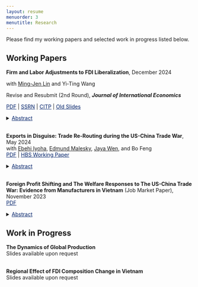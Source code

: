 ```yaml
---
layout: resume
menuorder: 3
menutitle: Research
---
```


Please find my working papers and selected work in progress listed below.

## Working Papers
**Firm and Labor Adjustments to FDI Liberalization**, December 2024 <br>
<p>with <a href="https://economicsatntu.wixsite.com/ming-jen-lin" target="_blank">Ming-Jen Lin</a> and Yi-Ting Wang <br>
<p>Revise and Resubmit (2nd Round), <em><strong>Journal of International Economics</strong></em></p>
    <a href="https://sungjuwu.github.io/documents/CNFDI_paper.pdf" target="_blank"><span style="color:#012169"><u>PDF</u></span></a>
    | <a href="https://papers.ssrn.com/sol3/papers.cfm?abstract_id=4347657" target="_blank"><span style="color:#012169"><u>SSRN</u></span></a>
    | <a href="https://citp.ac.uk/publications/firm-and-labour-adjustments-to-fdi-liberalisation" target="_blank"><span style="color:#012169"><u>CITP</u></span></a>
    | <a href="https://sungjuwu.github.io/documents/CNFDI_slides.pdf" target="_blank"><span style="color:#012169"><u>Old Slides</u></span></a> <br></p>
<details>
    <summary><span style="color:#012169"><u>Abstract</u></span></summary><p>This paper studies how liberalizing outward foreign direct investments (FDI) affects manufacturers’ engagement in global production and their domestic workers’ labor market outcomes. Focusing on a liberalization policy in 2001 by the government of Taiwan that allowed 122 electronic products to be produced in China, we estimate its
effect on Taiwanese electronic manufacturers and their domestic workers. Employing a matched difference-in-differences strategy, we find that the manufacturers targeted by the policy were on average 14% more likely to invest in China relative to the non-targeted ones. Correspondingly, the domestic incumbent workers of the targeted manufacturers were on average more likely to change their jobs, stay employed for fewer years, and have lower wages in subsequent years relative to those employed by the nontargeted ones. The worker-level effects of the policy exhibited substantial heterogeneity across the initial wage distribution, with the top-decile workers benefiting and the other workers losing on average.</p>
</details> <br>

**Exports in Disguise: Trade Re-Routing during the US-China Trade War**, May 2024 <br>
with <a href="https://ebehii.github.io/" target="_blank">Ebehi Iyoha</a>, <a href="https://sites.duke.edu/malesky/" target="_blank">Edmund Malesky</a>, <a href="https://www.jayawen.com/" target="_blank">Jaya Wen</a>, and Bo Feng <br> 
<a href="https://sungjuwu.github.io/documents/Vietnam_rerouting_paper.pdf" target="_blank"><span style="color:#012169"><u>PDF</u></span></a> | <a href="https://www.hbs.edu/ris/Publication%20Files/24-072_a50d1294-e645-4a28-b1f1-ec4e86bd20e4.pdf" target="_blank"><span style="color:#012169"><u>HBS Working Paper</u></span></a> <br>
<details>
    <summary><span style="color:#012169"><u>Abstract</u></span></summary><p>Origin-specific tariffs are a common policy tool; however, critics claim that such tariffs are often circumvented by rerouting goods through intermediary countries. This study examines
whether rerouting increased due to the 2018-2019 US-China trade war via Vietnam. We define rerouting at the product level as the maximum value of trade flows from China to the US, passing through Vietnam, for identical HS 8-digit products within the same quarter. Additionally, we employ a firm-level definition, which only considers such flows within the same firm. </p>
<p> Our findings indicate that the level of aggregation significantly impacts rerouting estimates. In 2021, 16.1% of Vietnamese exports to the US were identified as product-level rerouting, while only 1.8% were flagged as firm-level rerouting, equivalent to 15.5 billion and 1.7 billion current USD annually. Moreover, the average tariff increase on Chinese exports led to a 5.9 percentage point rise in product-level rerouting, compared to a 0.22 percentage point increase in firm-level rerouting. These increases represented 47.2% and 15.7% of their 2018 levels. These differences underscore the importance of microdata for designing trade policy
and assessing compliance.</p>
</details> <br> 

**Foreign Profit Shifting and The Welfare Responses to The US-China Trade War: Evidence from Manufacturers in Vietnam** (Job Market Paper), November 2023 <br>
<a href="https://sungjuwu.github.io/documents/JMP_sungjuwu.pdf" target="_blank"><span style="color:#012169"><u>PDF</u></span></a>
<details>
    <summary><span style="color:#012169"><u>Abstract</u></span></summary><p>This paper studies the welfare implications of the US-China trade war in Vietnam when foreign-owned manufacturers repatriate their profits. Utilizing an enterprise survey in Vietnam, I provide novel evidence that Vietnam's positive responses in input sourcing, product export, and employment in 2017-2019 are driven mainly by foreign-owned manufacturers, especially Chinese manufacturers. To further understand the welfare gains of the trade war episode, I develop and estimate a quantitative model of trade participation with foreign ownership, where foreign-owned manufacturers do not retain their profits in the host country. A foreign demand shock to Vietnam of a magnitude similar to that of the trade war raises the real expenditure in the model by 5 percent, predominantly from an increase in labor income.</p>
</details>

## Work in Progress
**The Dynamics of Global Production** <br>
Slides available upon request <br> <br>

**Regional Effect of FDI Composition Change in Vietnam** <br>
Slides available upon request
